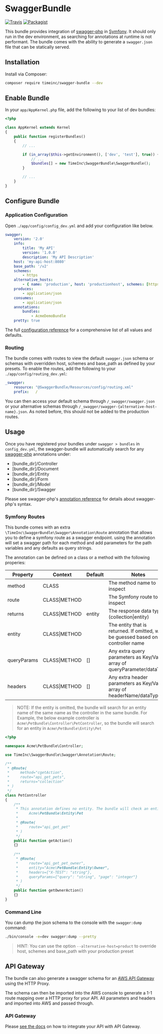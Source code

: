 # SwaggerBundle

[![Travis](https://img.shields.io/travis/TimeIncOSS/swagger-bundle.svg?style=flat-square)](https://travis-ci.org/TimeIncOSS/swagger-bundle)
[![Packagist](https://img.shields.io/packagist/dt/timeinc/swagger-bundle.svg?style=flat-square)](https://packagist.org/packages/timeinc/swagger-bundle)

This bundle provides integration of [swagger-php](https://github.com/zircote/swagger-php) in [Symfony](https://symfony.com/).
It should only run in the dev environment, as searching for annotations at runtime is not performant. The bundle comes 
with the ability to generate a `swagger.json` file that can be statically served.

## Installation

Install via Composer:
```bash
composer require timeinc/swagger-bundle --dev
```

## Enable Bundle
In your `app/AppKernel.php` file, add the following to your list of dev bundles:
```php
<?php

class AppKernel extends Kernel
{
    public function registerBundles()
    {
        // ...

        if (in_array($this->getEnvironment(), ['dev', 'test'], true)) {
            // ...
            $bundles[] = new TimeInc\SwaggerBundle\SwaggerBundle();
        }

        // ...
    }
}

```

## Configure Bundle

### Application Configuration
Open `./app/config/config_dev.yml` and add your configuration like below.

```yaml
swagger:
    version: '2.0'
    info:
        title: 'My API'
        version: '1.0.0'
        description: 'My API Description'
    host: 'my-api-host:8080'
    base_path: '/v2'
    schemes:
        - https
    alternative_hosts:
        - { name: 'production', host: 'productionhost', schemes: [https], base_path: '/api' }
    produces:
        - application/json
    consumes:
        - application/json
    annotations:
        bundles:
            - AcmeDemoBundle
    pretty: true
```

The full [configuration reference](docs/configuration-reference.md) for a comprehensive list of all values and defaults.

### Routing

The bundle comes with routes to view the default `swagger.json` schema or schemas with overridden host, schemes and base_path as defined by your presets. To enable the routes, add the following to your 
`./app/config/routing_dev.yml`:

```yaml
_swagger:
    resource: "@SwaggerBundle/Resources/config/routing.xml"
    prefix:   /
```

You can then access your default schema through `/_swagger/swagger.json` or your alternative schemas through `/_swagger/swagger-{alternative-host-name}.json`. As noted before, this should not be added to the 
production routes.

## Usage

Once you have registered your bundles under `swagger > bundles` in `config_dev.yml`, the swagger-bundle will 
automatically search for any [swagger-php](https://github.com/zircote/swagger-php) annotations under:

- [bundle_dir]/Controller
- [bundle_dir]/Document
- [bundle_dir]/Entity
- [bundle_dir]/Form
- [bundle_dir]/Model
- [bundle_dir]/Swagger

Please see swagger-php's [annotation reference](https://github.com/zircote/swagger-php/blob/master/docs/Getting-started.md) 
for details about swagger-php's syntax.

### Symfony Routes

This bundle comes with an extra `\TimeInc\SwaggerBundle\Swagger\Annotation\Route` annotation that allows you to define
a symfony route as a swagger endpoint. using the annotation will set a swagger path for each method and add parameters
for the path variables and any defaults as query strings.

The annotation can be defined on a class or a method with the following properies:

| Property    | Context       | Default | Notes |
|-------------|---------------|---------|-------|
| method      | CLASS         |         | The method name to inspect   |
| route       | CLASS\|METHOD |         | The Symfony route to inspect |
| returns     | CLASS\|METHOD | entity  | The response data type (collection\|entity) |
| entity      | CLASS\|METHOD |         | The entity that is returned. If omitted, will be guessed based on controller name |
| queryParams | CLASS\|METHOD | []      | Any extra query parameters as Key/Value array of queryParameter/dataType |
| headers     | CLASS\|METHOD | []      | Any extra header parameters as Key/Value array of headerName/dataType |

> NOTE: If the entity is omitted, the bundle will search for an entity name of the same name as the controller in the 
  same bundle. For Example, the below example controller is `Acme\PetBundle\Controller\PetController`, so the bundle
  will search for an entity in `Acme\PetBundle\Entity\Pet`

```php
<?php

namespace Acme\PetBundle\Controller;

use TimeInc\SwaggerBundle\Swagger\Annotation\Route;

/**
 * @Route(
 *     method="cgetAction",
 *     route="api_get_pets",
 *     returns="collection"
 * )
 */
class PetController
{
    /**
     * This annotation defines no entity. The bundle will check an entity exists in:
     *     Acme\PetBundle\Entity\Pet
     * 
     * @Route(
     *     route="api_get_pet"
     * )
     */
    public function getAction()
    {}
    
    /**
     * @Route(
     *     route="api_get_pet_owner",
     *     entity="Acme\PetBundle\Entity\Owner",
     *     headers={"X-TEST": "string"},
     *     queryParams={"query": "string", "page": "integer"}
     * )
     */
    public function getOwnerAction()
    {}   
}
```

### Command Line

You can dump the json schema to the console with the `swagger:dump` command:

```bash
./bin/console -e=dev swagger:dump --pretty
```

> HINT: You can use the option `--alternative-host=product` to override host, schemes and base_path with your production preset

## API Gateway

The bundle can also generate a swagger schema for an 
[AWS API Gateway](https://aws.amazon.com/api-gateway/) using the HTTP 
Proxy.

The schema can then be imported into the AWS console to generate a 1-1 
route mapping over a HTTP proxy for your API. All parameters and headers
and imported into AWS and passed through.

### API Gateway

Please [see the docs](docs/api-gateway.md) on how to integrate your API with API Gateway.
